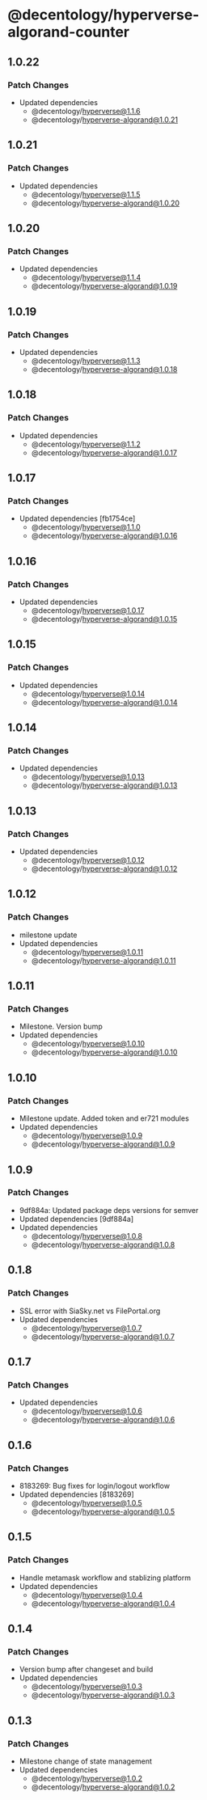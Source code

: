 # @decentology/hyperverse-algorand-counter

## 1.0.22

### Patch Changes

-   Updated dependencies
    -   @decentology/hyperverse@1.1.6
    -   @decentology/hyperverse-algorand@1.0.21

## 1.0.21

### Patch Changes

-   Updated dependencies
    -   @decentology/hyperverse@1.1.5
    -   @decentology/hyperverse-algorand@1.0.20

## 1.0.20

### Patch Changes

-   Updated dependencies
    -   @decentology/hyperverse@1.1.4
    -   @decentology/hyperverse-algorand@1.0.19

## 1.0.19

### Patch Changes

-   Updated dependencies
    -   @decentology/hyperverse@1.1.3
    -   @decentology/hyperverse-algorand@1.0.18

## 1.0.18

### Patch Changes

-   Updated dependencies
    -   @decentology/hyperverse@1.1.2
    -   @decentology/hyperverse-algorand@1.0.17

## 1.0.17

### Patch Changes

-   Updated dependencies [fb1754ce]
    -   @decentology/hyperverse@1.1.0
    -   @decentology/hyperverse-algorand@1.0.16

## 1.0.16

### Patch Changes

-   Updated dependencies
    -   @decentology/hyperverse@1.0.17
    -   @decentology/hyperverse-algorand@1.0.15

## 1.0.15

### Patch Changes

-   Updated dependencies
    -   @decentology/hyperverse@1.0.14
    -   @decentology/hyperverse-algorand@1.0.14

## 1.0.14

### Patch Changes

-   Updated dependencies
    -   @decentology/hyperverse@1.0.13
    -   @decentology/hyperverse-algorand@1.0.13

## 1.0.13

### Patch Changes

-   Updated dependencies
    -   @decentology/hyperverse@1.0.12
    -   @decentology/hyperverse-algorand@1.0.12

## 1.0.12

### Patch Changes

-   milestone update
-   Updated dependencies
    -   @decentology/hyperverse@1.0.11
    -   @decentology/hyperverse-algorand@1.0.11

## 1.0.11

### Patch Changes

-   Milestone. Version bump
-   Updated dependencies
    -   @decentology/hyperverse@1.0.10
    -   @decentology/hyperverse-algorand@1.0.10

## 1.0.10

### Patch Changes

-   Milestone update. Added token and er721 modules
-   Updated dependencies
    -   @decentology/hyperverse@1.0.9
    -   @decentology/hyperverse-algorand@1.0.9

## 1.0.9

### Patch Changes

-   9df884a: Updated package deps versions for semver
-   Updated dependencies [9df884a]
-   Updated dependencies
    -   @decentology/hyperverse@1.0.8
    -   @decentology/hyperverse-algorand@1.0.8

## 0.1.8

### Patch Changes

-   SSL error with SiaSky.net vs FilePortal.org
-   Updated dependencies
    -   @decentology/hyperverse@1.0.7
    -   @decentology/hyperverse-algorand@1.0.7

## 0.1.7

### Patch Changes

-   Updated dependencies
    -   @decentology/hyperverse@1.0.6
    -   @decentology/hyperverse-algorand@1.0.6

## 0.1.6

### Patch Changes

-   8183269: Bug fixes for login/logout workflow
-   Updated dependencies [8183269]
    -   @decentology/hyperverse@1.0.5
    -   @decentology/hyperverse-algorand@1.0.5

## 0.1.5

### Patch Changes

-   Handle metamask workflow and stablizing platform
-   Updated dependencies
    -   @decentology/hyperverse@1.0.4
    -   @decentology/hyperverse-algorand@1.0.4

## 0.1.4

### Patch Changes

-   Version bump after changeset and build
-   Updated dependencies
    -   @decentology/hyperverse@1.0.3
    -   @decentology/hyperverse-algorand@1.0.3

## 0.1.3

### Patch Changes

-   Milestone change of state management
-   Updated dependencies
    -   @decentology/hyperverse@1.0.2
    -   @decentology/hyperverse-algorand@1.0.2
